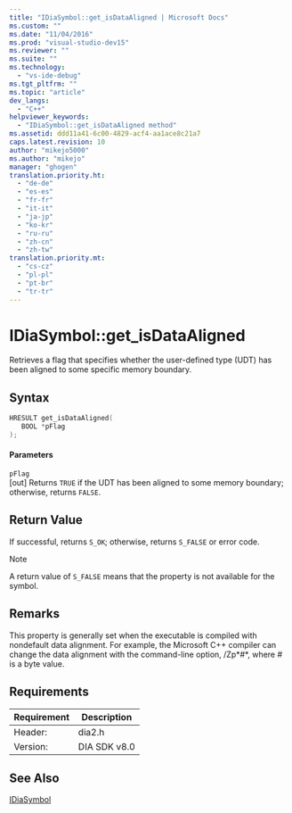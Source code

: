 ```yaml
---
title: "IDiaSymbol::get_isDataAligned | Microsoft Docs"
ms.custom: ""
ms.date: "11/04/2016"
ms.prod: "visual-studio-dev15"
ms.reviewer: ""
ms.suite: ""
ms.technology: 
  - "vs-ide-debug"
ms.tgt_pltfrm: ""
ms.topic: "article"
dev_langs: 
  - "C++"
helpviewer_keywords: 
  - "IDiaSymbol::get_isDataAligned method"
ms.assetid: ddd11a41-6c00-4829-acf4-aa1ace8c21a7
caps.latest.revision: 10
author: "mikejo5000"
ms.author: "mikejo"
manager: "ghogen"
translation.priority.ht: 
  - "de-de"
  - "es-es"
  - "fr-fr"
  - "it-it"
  - "ja-jp"
  - "ko-kr"
  - "ru-ru"
  - "zh-cn"
  - "zh-tw"
translation.priority.mt: 
  - "cs-cz"
  - "pl-pl"
  - "pt-br"
  - "tr-tr"
---
```

# IDiaSymbol::get_isDataAligned
Retrieves a flag that specifies whether the user-defined type (UDT) has been aligned to some specific memory boundary.  
  
## Syntax  
  
```cpp  
HRESULT get_isDataAligned(  
   BOOL *pFlag  
);  
```  
  
#### Parameters  
 `pFlag`  
 [out] Returns `TRUE` if the UDT has been aligned to some memory boundary; otherwise, returns `FALSE`.  
  
## Return Value  
 If successful, returns `S_OK`; otherwise, returns `S_FALSE` or error code.  
  
> [!NOTE]
>  A return value of `S_FALSE` means that the property is not available for the symbol.  
  
## Remarks  
 This property is generally set when the executable is compiled with nondefault data alignment. For example, the Microsoft C++ compiler can change the data alignment with the command-line option, /Zp*#*, where *#* is a byte value.  
  
## Requirements  
  
|Requirement|Description|  
|-----------------|-----------------|  
|Header:|dia2.h|  
|Version:|DIA SDK v8.0|  
  
## See Also  
 [IDiaSymbol](../../debugger/debug-interface-access/idiasymbol.md)